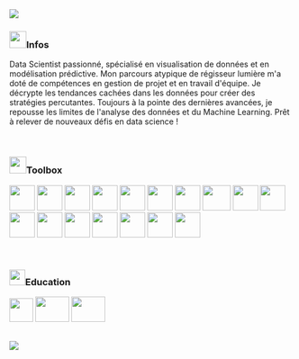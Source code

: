 <img src="https://capsule-render.vercel.app/api?type=waving&color=gradient&customColorList=10&height=220&section=header&text=Data%20Analyst&desc=Data%20Scientist%20in%20training&fontSize=60&descSize=20&fontAlign=50&fontAlignY=35&descAlign=58&descAlignY=55" />

### <img src="https://github.com/ludodata/img/blob/main/icon/virtual-reality.png" width="30" height="30" />Infos

Data Scientist passionné, spécialisé en visualisation de données et en modélisation prédictive. Mon parcours atypique de régisseur lumière m'a doté de compétences en gestion de projet et en travail d'équipe. Je décrypte les tendances cachées dans les données pour créer des stratégies percutantes. Toujours à la pointe des dernières avancées, je repousse les limites de l'analyse des données et du Machine Learning. Prêt à relever de nouveaux défis en data science !


<br/>


### <img src="https://github.com/ludodata/img/blob/main/icon/analytics.png" width="30" height="30" />Toolbox
<!-- https://devicon.dev/ -->

<p align="left">

<img src="https://cdn.jsdelivr.net/gh/devicons/devicon/icons/python/python-original-wordmark.svg" width="45" height="45"/>
<img src="https://cdn.jsdelivr.net/gh/devicons/devicon/icons/jupyter/jupyter-original-wordmark.svg" width="45" height="45"/>  
<img src="https://cdn.jsdelivr.net/gh/devicons/devicon/icons/anaconda/anaconda-original.svg" width="45" height="45" />
<img src="https://cdn.jsdelivr.net/gh/devicons/devicon/icons/numpy/numpy-original.svg" width="45" height="45" />
<img src="https://github.com/ludodata/img/blob/main/icon/pandas.png" width="45" height="45" />
<img src="https://github.com/ludodata/img/blob/main/icon/matplot.png" width="45" height="45" />
<img src="https://github.com/ludodata/img/blob/main/icon/seaborn.png" width="45" height="45" />
<img src="https://github.com/ludodata/img/blob/main/icon/Scikit_Learn_Logo-1536x829.png" width="50" height="45" />
<img src="https://github.com/ludodata/img/blob/main/icon/excel-svgrepo-com.svg" width="45" height="45" /> 
<img src="https://github.com/ludodata/img/blob/main/icon/tableau-icon-svgrepo-com.svg" width="45" height="45" /> 
<img src="https://github.com/ludodata/img/blob/main/icon/knime.png" width="45" height="45" />
<img src="https://cdn.jsdelivr.net/gh/devicons/devicon/icons/mysql/mysql-original.svg" width="45" height="45" />
<img src="https://cdn.jsdelivr.net/gh/devicons/devicon/icons/git/git-original.svg" width="45" height="45" />
<img src="https://cdn.jsdelivr.net/gh/devicons/devicon/icons/github/github-original-wordmark.svg" width="45" height="45" />
<img src="https://github.com/ludodata/img/blob/main/icon/kalilinux-svgrepo-com.svg" width="45" height="45" />
<img src="https://github.com/ludodata/img/blob/main/icon/photoshop-cc-logo-svgrepo-com.svg" width="45" height="45" />
<img src="https://cdn.jsdelivr.net/gh/devicons/devicon/icons/premierepro/premierepro-original.svg" width="45" height="45" />





</p>
<br/>

### <img src="https://github.com/ludodata/img/blob/main/icon/mesh.png" width="28" height="28" />Education

<p align="left">

<img src="https://github.com/ludodata/img/blob/main/icon/Logo_OpenClassrooms.png" width="42" height="42" />
<img src="https://github.com/ludodata/img/blob/main/icon/ensae.png" width="60" height="45" />
<img src="https://github.com/ludodata/img/blob/main/icon/central.png" width="60" height="45" />

</p>
<br/>


<img src="https://capsule-render.vercel.app/api?type=waving&color=gradient&customColorList=10&height=150&section=footer" />
